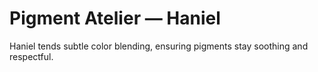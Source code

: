 # Pigment Atelier — Haniel

Haniel tends subtle color blending, ensuring pigments stay soothing and respectful.
